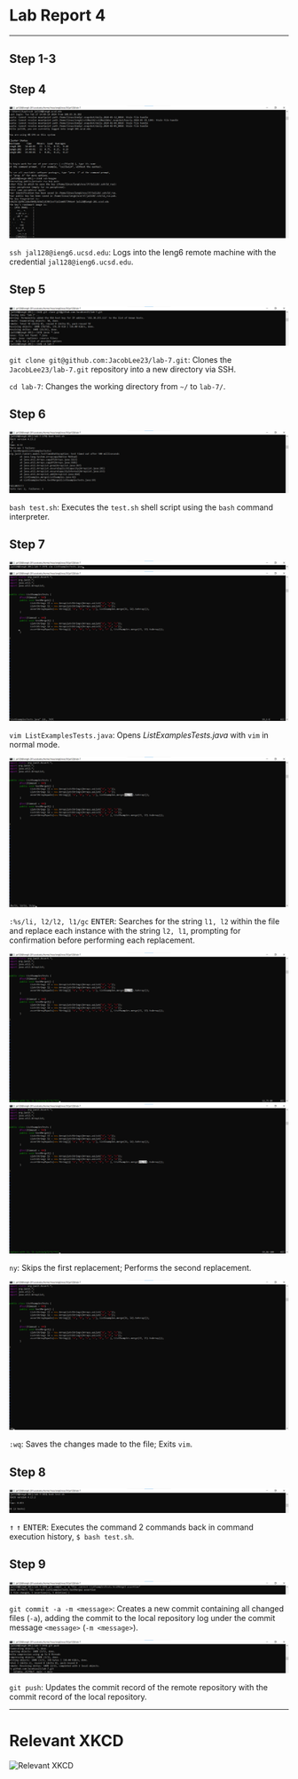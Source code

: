 # Lab Report 4

---

## Step 1-3

## Step 4

![Step 4](../assets/report-4/step-4.png)

`ssh jal128@ieng6.ucsd.edu`: Logs into the Ieng6 remote machine with the credential `jal128@ieng6.ucsd.edu`.

## Step 5

![Step 5](../assets/report-4/step-5.png)

`git clone git@github.com:JacobLee23/lab-7.git`: Clones the `JacobLee23/lab-7.git` repository into a new directory via SSH.

`cd lab-7`: Changes the working directory from `~/` to `lab-7/`.

## Step 6

![Step 6](../assets/report-4/step-6.png)

`bash test.sh`: Executes the `test.sh` shell script using the `bash` command interpreter.

## Step 7

![Step 7a](../assets/report-4/step-7a.png)
![Step 7b](../assets/report-4/step-7b.png)

`vim ListExamplesTests.java`: Opens *ListExamplesTests.java* with `vim` in normal mode.

![Step 7c](../assets/report-4/step-7c.png)

`:%s/li, l2/l2, l1/gc` <kbd>ENTER</kbd>: Searches for the string `l1, l2` within the file and replace each instance with the string `l2, l1`, prompting for confirmation before performing each replacement.

![Step 7d](../assets/report-4/step-7d.png)
![Step 7e](../assets/report-4/step-7e.png)

`ny`: Skips the first replacement; Performs the second replacement.

![Step 7f](../assets/report-4/step-7f.png)

`:wq`: Saves the changes made to the file; Exits `vim`.

## Step 8

![Step 8](../assets/report-4/step-8.png)

<kbd>↑</kbd> <kbd>↑</kbd> <kbd>ENTER</kbd>: Executes the command 2 commands back in command execution history, `$ bash test.sh`.

## Step 9

![Step 9b](../assets/report-4/step-9a.png)

`git commit -a -m <message>`: Creates a new commit containing all changed files (`-a`), adding the commit to the local repository log under the commit message `<message>` (`-m <message>`).

![Step 9b](../assets/report-4/step-9b.png)

`git push`: Updates the commit record of the remote repository with the commit record of the local repository.

---

# Relevant XKCD

![Relevant XKCD](https://imgs.xkcd.com/comics/real_programmers.png)
